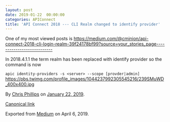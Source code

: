 ```yaml
---
layout: post
date: 2019-01-22  00:00:00
categories: APIConnect
title: 'API Connect 2018 --- CLI Realm changed to identify provider'
---
```



One of my most viewed posts is
<https://medium.com/@cminion/api-connect-2018-cli-login-realm-39f24178bf99?source=your_stories_page--------------------------->

In 2018.4.1.1 the term realm has been replaced with identify provider so
the command is now

`apic identity-providers -s <server> --scope [provder|admin]`
https://pbs.twimg.com/profile_images/1044237992305545216/239SMuWD_400x400.jpg


By [Chris Phillips](https://medium.com/@cminion) on
[January 22, 2019](https://medium.com/p/1f3ec710985c).

[Canonical
link](https://medium.com/@cminion/api-connect-2018-cli-realm-changed-to-identify-provider-1f3ec710985c)

Exported from [Medium](https://medium.com) on April 6, 2019.
